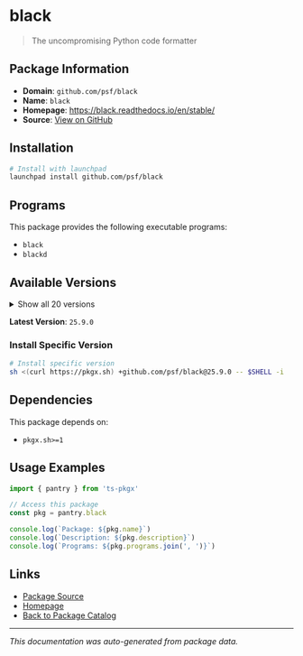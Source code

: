 # black

> The uncompromising Python code formatter

## Package Information

- **Domain**: `github.com/psf/black`
- **Name**: `black`
- **Homepage**: https://black.readthedocs.io/en/stable/
- **Source**: [View on GitHub](https://github.com/pkgxdev/pantry/tree/main/projects/github.com/psf/black/package.yml)

## Installation

```bash
# Install with launchpad
launchpad install github.com/psf/black
```

## Programs

This package provides the following executable programs:

- `black`
- `blackd`

## Available Versions

<details>
<summary>Show all 20 versions</summary>

- `25.9.0`, `25.1.0`, `24.10.0`, `24.8.0`, `24.4.2`
- `24.4.1`, `24.4.0`, `24.3.0`, `24.2.0`, `24.1.1`
- `24.1.0`, `23.12.1`, `23.12.0`, `23.11.0`, `23.10.1`
- `23.10.0`, `23.9.1`, `23.9.0`, `23.7.0`, `23.3.0`

</details>

**Latest Version**: `25.9.0`

### Install Specific Version

```bash
# Install specific version
sh <(curl https://pkgx.sh) +github.com/psf/black@25.9.0 -- $SHELL -i
```

## Dependencies

This package depends on:

- `pkgx.sh>=1`

## Usage Examples

```typescript
import { pantry } from 'ts-pkgx'

// Access this package
const pkg = pantry.black

console.log(`Package: ${pkg.name}`)
console.log(`Description: ${pkg.description}`)
console.log(`Programs: ${pkg.programs.join(', ')}`)
```

## Links

- [Package Source](https://github.com/pkgxdev/pantry/tree/main/projects/github.com/psf/black/package.yml)
- [Homepage](https://black.readthedocs.io/en/stable/)
- [Back to Package Catalog](../../../package-catalog.md)

---

*This documentation was auto-generated from package data.*
